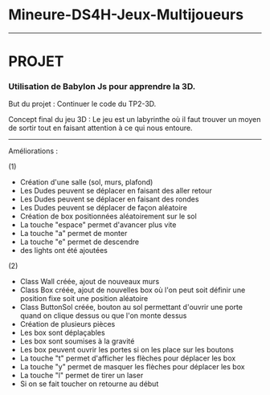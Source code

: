 # Mineure-DS4H-Jeux-Multijoueurs

***

# PROJET
### Utilisation de Babylon Js pour apprendre la 3D. 

But du projet : Continuer le code du TP2-3D.

Concept final du jeu 3D : Le jeu est un labyrinthe où il faut trouver un moyen de sortir tout en faisant attention à ce qui nous entoure.

***

Améliorations : 

(1) 

- Création d'une salle (sol, murs, plafond)
- Les Dudes peuvent se déplacer en faisant des aller retour
- Les Dudes peuvent se déplacer en faisant des rondes
- Les Dudes peuvent se déplacer de façon aléatoire
- Création de box positionnées aléatoirement sur le sol
- La touche "espace" permet d'avancer plus vite
- La touche "a" permet de monter 
- La touche "e" permet de descendre
- des lights ont été ajoutées

(2)

- Class Wall créée, ajout de nouveaux murs
- Class Box créée, ajout de nouvelles box où l'on peut soit définir une position fixe soit une position aléatoire
- Class ButtonSol créée, bouton au sol permettant d'ouvrir une porte quand on clique dessus ou que l'on monte dessus
- Création de plusieurs pièces
- Les box sont déplaçables
- Les box sont soumises à la gravité
- Les box peuvent ouvrir les portes si on les place sur les boutons
- La touche "t" permet d'afficher les flèches pour déplacer les box
- La touche "y" permet de masquer les flèches pour déplacer les box
- La touche "l" permet de tirer un laser
- Si on se fait toucher on retourne au début

